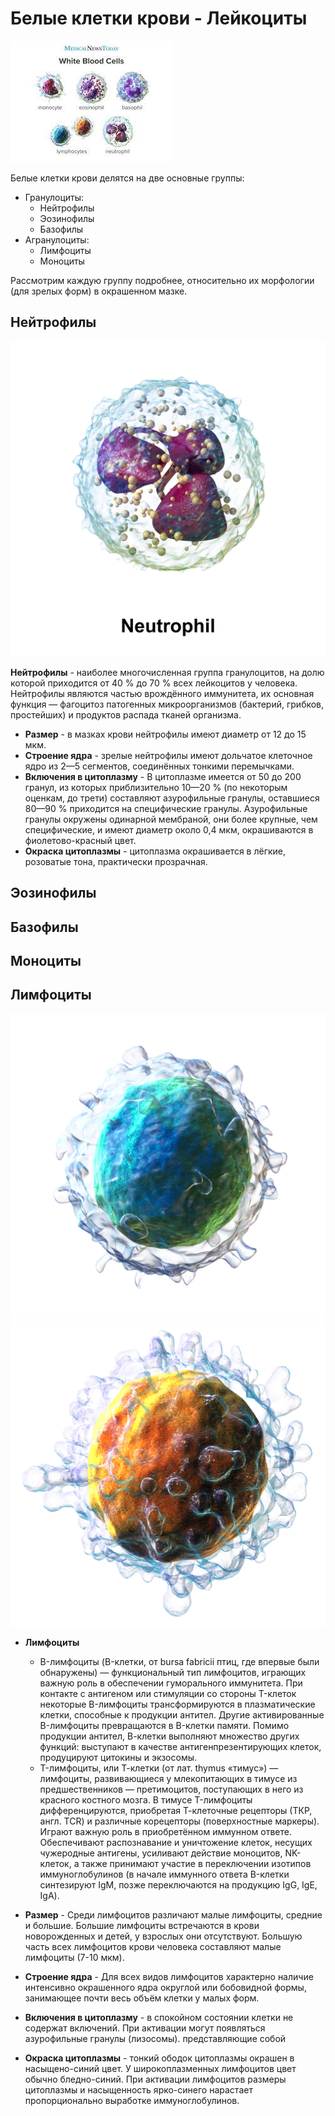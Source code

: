 # Белые клетки крови - **Лейкоциты**

!["Все типы"](/MainCells.jpg)

Белые клетки крови делятся на две основные группы:

* Гранулоциты:
    - Нейтрофилы
    - Эозинофилы
    - Базофилы
* Агранулоциты:
    - Лимфоциты
    - Моноциты

Рассмотрим каждую группу подробнее, относительно их морфологии (для зрелых форм) в окрашенном мазке.

## Нейтрофилы 

![Нейтрофил](/Neutrophil.png)

**Нейтрофилы** - наиболее многочисленная группа гранулоцитов, на долю которой приходится от 40 % до 70 % всех лейкоцитов у человека. Нейтрофилы являются частью врождённого иммунитета, их основная функция — фагоцитоз патогенных микроорганизмов (бактерий, грибков, простейших) и продуктов распада тканей организма.

* __Размер__ - в мазках крови нейтрофилы имеют диаметр от 12 до 15 мкм.
* __Строение ядра__ - зрелые нейтрофилы имеют дольчатое клеточное ядро из 2—5 сегментов, соединённых тонкими перемычками.
* __Включения в цитоплазму__ -  В цитоплазме имеется от 50 до 200 гранул, из которых приблизительно 10—20 % (по некоторым оценкам, до трети) составляют азурофильные гранулы, оставшиеся 80—90 % приходится на специфические гранулы. Азурофильные гранулы окружены одинарной мембраной, они более крупные, чем специфические, и имеют диаметр около 0,4 мкм, окрашиваются в фиолетово-красный цвет.
* __Окраска цитоплазмы__ - цитоплазма окрашивается в лёгкие, розоватые тона, практически прозрачная.

## Эозинофилы

## Базофилы

## Моноциты

## Лимфоциты

![Лимфоциты-B](/Blausen_0624_Lymphocyte_B_cell_(crop).png "В - лимфоцит")
![Лимфоциты-T](/Blausen_0625_Lymphocyte_T_cell_(crop).png "Т - лимфоцит")

* __Лимфоциты__
    - B-лимфоциты (B-клетки, от bursa fabricii птиц, где впервые были обнаружены) — функциональный тип лимфоцитов, играющих важную роль в обеспечении гуморального иммунитета. При контакте с антигеном или стимуляции со стороны T-клеток некоторые B-лимфоциты трансформируются в плазматические клетки, способные к продукции антител. Другие активированные B-лимфоциты превращаются в B-клетки памяти. Помимо продукции антител, В-клетки выполняют множество других функций: выступают в качестве антигенпрезентирующих клеток, продуцируют цитокины и экзосомы.
    - T-лимфоциты, или Т-клетки (от лат. thymus «тимус») — лимфоциты, развивающиеся у млекопитающих в тимусе из предшественников — претимоцитов, поступающих в него из красного костного мозга. В тимусе T-лимфоциты дифференцируются, приобретая Т-клеточные рецепторы (ТКР, англ. TCR) и различные корецепторы (поверхностные маркеры). Играют важную роль в приобретённом иммунном ответе. Обеспечивают распознавание и уничтожение клеток, несущих чужеродные антигены, усиливают действие моноцитов, NK-клеток, а также принимают участие в переключении изотипов иммуноглобулинов (в начале иммунного ответа B-клетки синтезируют IgM, позже переключаются на продукцию IgG, IgE, IgA).

* __Размер__ - Среди лимфоцитов различают малые лимфоциты, средние и большие. Большие лимфоциты встречаются в крови новорожденных и детей, у взрослых они отсутствуют. Большую часть всех лимфоцитов крови человека составляют малые лимфоциты (7-10 мкм).
* __Строение ядра__ - Для всех видов лимфоцитов характерно наличие интенсивно окрашенного ядра округлой или бобовидной формы, занимающее почти весь объём клетки у малых форм.
* __Включения в цитоплазму__ -  в спокойном состоянии клетки не содержат включений. При активации могут появляться азурофильные гранулы (лизосомы). представляющие собой 
* __Окраска цитоплазмы__ - тонкий ободок цитоплазмы окрашен в насыщено-синий цвет. У широкоплазменных лимфоцитов цвет обычно бледно-синий. При активации лимфоцитов размеры цитоплазмы и насыщенность ярко-синего нарастает пропорционально выработке иммуноглобулинов.